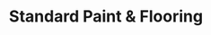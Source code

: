 ---
title: "Standard Paint & Flooring"
url: /wenatchee/standard-paint-and-flooring/
shop: flooring
---
